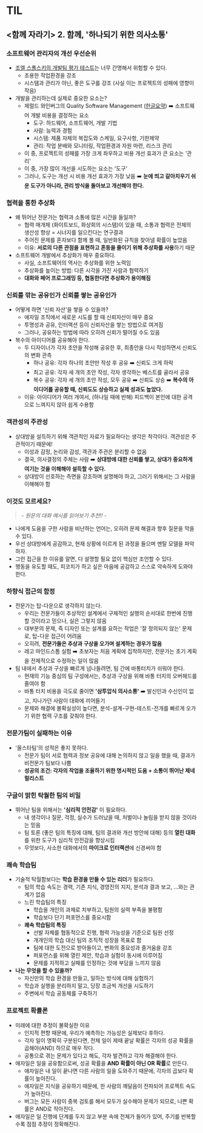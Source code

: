 # TIL

## <함께 자라기> 2. 함께, '하나되기 위한 의사소통'

### 소프트웨어 관리자의 개선 우선순위

- [조엘 스폴스키의 개발팀 평가 테스트](https://ryuseunghyun.tistory.com/3326)는 너무 간명해서 위험할 수 있다.
	- 조용한 작업환경을 강조
	- 시스템과 관리가 아닌, 좋은 도구를 강조 (사실 이는 프로젝트의 성패에 영향이 작음)
- 개발을 관리하는데 실제로 중요한 요소는?
	- 제럴드 와인버그의 Quality Software Management ([한글요약](https://wiki.wooridle.net/QSM)) ➡️ 소프트웨어 개발 비용을 결정하는 요소
		- 도구: 하드웨어, 소프트웨어, 개발 기법
		- 사람: 능력과 경험
		- 시스템: 제품 자체의 복잡도와 스케일, 요구사항, 기한제약
		- 관리: 작업 분배와 모니터링, 작업환경과 자원 마련, 리스크 관리
	- 이 중, 프로젝트의 성패를 가장 크게 좌우하고 비용 개선 효과가 큰 요소는 '관리'
	- 이 중, 가장 많이 개선을 시도하는 요소는 '도구'
	- 그러나, 도구는 개선 시 비용 개선 효과가 가장 낮음
➡️ **눈에 띄고 갈아치우기 쉬운 도구가 아니라, 관리 방식을 돌아보고 개선해야 한다.**

### 협력을 통한 추상화

- 왜 뛰어난 전문가는 협력과 소통에 많은 시간을 들일까?
	- 협력 매개체 (화이트보드, 화상회의 시스템)이 있을 때, 소통과 협력은 전체의 생산성 향상 = 시너지를 일으킨다는 연구결과
	- 주어진 문제를 혼자보다 함께 풀 때, 일반화된 규칙을 찾아낼 확률이 높았음
	- 이유: **서로의 다른 관점을 표현하고 혼동을 줄이기 위해 추상화를 사용**하기 때문
- 소프트웨어 개발에서 추상화가 매우 중요하다.
	- 사실, 소프트웨어의 역사는 추상화를 위한 노력임
	- 추상화를 높이는 방법: 다른 시각을 가진 사람과 협력하기
	- **대화와 페어 프로그래밍 등, 협동한다면 추상화가 용이해짐**

### 신뢰를 깎는 공유인가 신뢰를 쌓는 공유인가

- 어떻게 하면 '신뢰 자산'을 쌓을 수 있을까?
	- 애자일 조직에서 새로운 시도를 할 때 신뢰자산이 매우 중요
	- 투명성과 공유, 인터랙션 등이 신뢰자산을 쌓는 방법으로 여겨짐
	- 그러나, 공유하는 방법에 따라 오히려 신뢰가 떨어질 수도 있음
- 복수의 아이디어를 공유해야 한다.
	- 두 디자이너가 각자 초안을 작성해 공유한 후, 최종안을 다시 작성하면서 신뢰도의 변화 관측
		- 하나 공유: 각자 하나의 초안만 작성 후 공유 ➡️ 신뢰도 크게 하락
		- 최고 공유: 각자 세 개의 초안 작성, 각자 생각하는 베스트를 골라서 공유
		- 복수 공유: 각자 세 개의 초안 작성, 모두 공유 ➡️ 신뢰도 상승
		➡️ **복수의 아이디어를 공유할 때, 신뢰도도 상승하고 실제 성과도 높았다.**
	- 이유: 아이디어가 여러 개여서, (하나일 때에 반해) 피드백이 본인에 대한 공격으로 느껴지지 않아 쉽게 수용함

### 객관성의 주관성

- 상대방을 설득하기 위해 객관적인 자료가 필요하다는 생각은 착각이다. 객관성은 주관적이기 때문에!
	- 이성과 감정, 논리와 감성, 객관과 주관은 분리할 수 없음
	- 결국, 의사결정의 주체는 사람 
	➡️ **상대방에 대한 신뢰를 쌓고, 상대가 중요하게 여기는 것을 이해해야 설득할 수 있다.**
	- 상대방이 선호하는 측면을 강조하며 설명해야 하고, 그러기 위해서는 그 사람을 이해해야 함

### 이것도 모르세요?

> *- 원문의 대화 예시를 읽어보기 추천!! -*

- 나에게 도움을 구한 사람을 비난하는 언어는, 오히려 문제 해결과 향후 질문을 막을 수 있다.
- 우선 상대방에게 공감하고, 현재 상황에 이르게 된 과정을 들으며 멘탈 모델을 파악하자.
- 그런 접근을 한 이유를 알면, 다 설명할 필요 없이 핵심만 조언할 수 있다.
- 행동을 유도할 때도, 피코치가 하고 싶은 마음에 공감하고 스스로 약속하게 도와야 한다.

### 하향식 접근의 함정

- 전문가는 탑-다운으로 생각하지 않는다.
	- 우리는 전문가들이 추상적인 설계에서 구체적인 실행의 순서대로 한번에 진행할 것이라고 믿으나, 실은 그렇지 않음
	- 대부분의 문제, 즉 디자인 또는 설계를 요하는 작업은 '잘 정의되지 않는' 문제로, 탑-다운 접근이 어려움
	- 오히려, **전문가들은 추상과 구상을 오가며 설계하는 경우가 많음**
	- 레고 마인드스톰 실험 ➡️ 초보자는 처음 계획에 집착하지만, 전문가는 초기 계획을 전체적으로 수정하는 일이 많음
- 팀 내에서 추상과 구상을 빠르게 넘나들려면, 팀 간에 바통터치가 쉬워야 한다.
	- 현재의 기능 중심의 팀 구성에서는, 추상과 구상을 위해 바통 터치의 오버헤드를 줄여야 함
	- 바통 터치 비용을 극도로 줄이면 **'삼투압식 의사소통'** ➡️ 발신인과 수신인이 없고, 지나가던 사람이 대화에 끼어들기
	- 문제와 해결에 불확실성이 높다면, 분석-설계-구현-테스트-전개를 빠르게 오가기 위한 협력 구조를 갖춰야 한다.

### 전문가팀이 실패하는 이유

- '올스타팀'의 성적은 좋지 못하다.
	- 전문가 팀이 서로 협력과 정보 공유에 대해 논의하지 않고 일을 했을 때, 결과가 비전문가 팀보다 나쁨
	- **성공의 조건: 각자의 작업을 조율하기 위한 명시적인 도움 + 소통이 뛰어난 제네럴리스트**

### 구글이 밝힌 탁월한 팀의 비밀

- 뛰어난 팀을 위해서는 **'심리적 안전감'** 이 필요하다.
	- 내 생각이나 질문, 걱정, 실수가 드러났을 때, 처벌이나 놀림을 받지 않을 것이라는 믿음
	- 팀 토론 (좋은 팀의 특징에 대해, 팀의 결과와 개선 방안에 대해) 등의 **열린 대화**를 위한 도구가 심리적 안전감을 향상시킴
	- 무엇보다, 사소한 대화에서의 **마이크로 인터랙션**에 신경써야 함

### 쾌속 학습팀

- 기술적 탁월함보다는 **학습 환경을 만들 수 있는 리더**가 필요하다.
	- 팀의 학습 속도는 경력, 기존 지식, 경영진의 지지, 분석과 결과 보고, ...와는 관계가 없음
	- 느린 학습팀의 특징
		- 학습을 개인의 과제로 치부하고, 팀원의 실력 부족을 불평함
		- 학습보다 단기 퍼포먼스를 중요시함
	- **쾌속 학습팀의 특징**
		- 선발 자체를 협동적으로 진행, 협력 가능성을 기준으로 팀원 선정
		- 개개인의 학습 대신 팀의 조직적 성장을 목표로 함
		- 팀에 대한 도전으로 받아들이고, 변화의 중요성과 즐거움을 강조
		- 퍼포먼스를 위해 열린 제안, 학습과 실험이 동시에 이루어짐
		- 문제를 지적하고 실패를 인정하는 것에 부담을 느끼지 않음
- **나는 무엇을 할 수 있을까?**
	- 자신만의 학습 환경을 만들고, 일하는 방식에 대해 실험하기
	- 학습과 실행을 분리하지 말고, 당장 조금씩 개선을 시도하기
	- 주변에서 학습 공동체를 구축하기

### 프로젝트 확률론

- 미래에 대한 추정이 불확실한 이유
	- 인지적 편향 때문에, 우리가 예측하는 가능성은 실제보다 후하다.
	- 각자 일이 명확히 구분된다면, 전체 일이 제때 끝날 확률은 각자의 성공 확률을 곱해야(AND) 하므로 매우 작다.
	- 공통으로 겪는 문제가 있다고 해도, 각자 발견하고 각자 해결해야 한다.
- 애자일은 일을 공유함으로써, 성공 확률을 **AND 확률이 아닌 OR 확률**로 만든다.
	- 애자일은 내 일이 끝나면 다른 사람의 일을 도와주기 때문에, 각자의 곱보다 확률이 높아진다.
	- 애자일은 지식을 공유하기 때문에, 한 사람의 깨달음이 전파되어 프로젝트 속도가 높아진다.
	- 버그는 모든 사람이 중복 검토를 해서 모두가 실수해야 문제가 되므로, 나쁜 확률은 AND로 작아진다.
- 애자일은 일 진행에 단계를 두지 않고 부분 속에 전체가 들어가 있어, 주기를 반복할수록 점점 추정이 정확해진다.